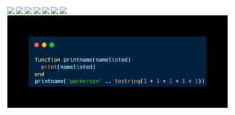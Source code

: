 ![](https://komarev.com/ghpvc/?username=parkersyn5&style=flat)
![](https://img.shields.io/badge/loadstrings--used-1283-green?style=flat)
![](https://img.shields.io/badge/fail--count-13-critical)
![](https://img.shields.io/badge/skids--killed-99999-informational)
![](https://img.shields.io/badge/prkrware--uses-763-success)
![](https://img.shields.io/badge/christware--uses-812-orange)
![](https://img.shields.io/badge/hours--spent-34-blueviolet)
![alt text](https://github.com/parkersyn5/parkersyn5/blob/main/carbo1n.png)
